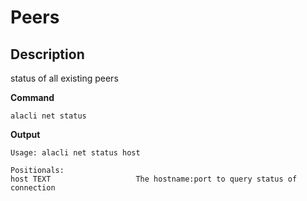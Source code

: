 # Peers
## Description

status of all existing peers

**Command**

    alacli net status

**Output**

    Usage: alacli net status host

    Positionals:
    host TEXT                   The hostname:port to query status of connection